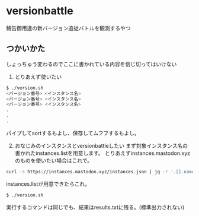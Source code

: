 # versionbattle
鯖缶御用達の新バージョン追従バトルを観測するやつ

## つかいかた
しょっちゅう変わるのでここに書かれている内容を信じ切ってはいけない
1. とりあえず使いたい
```bash
$ ./version.sh
<バージョン番号> <インスタンス名>
<バージョン番号> <インスタンス名>
<バージョン番号> <インスタンス名>
.
.
.
```
パイプしてsortするもよし、保存してムフフするもよし。

2. おなじみのインスタンスとversionbattleしたい
まず対象インスタンス名の書かれたinstances.listを用意します。
とりあえずinstances.mastodon.xyzのものを使いたい場合はこれで。
```bash
curl -s https://instances.mastodon.xyz/instances.json | jq -r '.[].name' > instances.list
```
instances.listが用意できたらこれ。
```bash
$ ./version.sh
```
実行するコマンドは同じでも、結果はresults.txtに残る。(標準出力されない)


